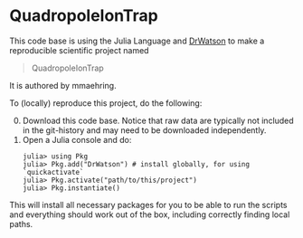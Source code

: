 # QuadropoleIonTrap

This code base is using the Julia Language and [DrWatson](https://juliadynamics.github.io/DrWatson.jl/stable/)
to make a reproducible scientific project named
> QuadropoleIonTrap

It is authored by mmaehring.

To (locally) reproduce this project, do the following:

0. Download this code base. Notice that raw data are typically not included in the
   git-history and may need to be downloaded independently.
1. Open a Julia console and do:
   ```
   julia> using Pkg
   julia> Pkg.add("DrWatson") # install globally, for using `quickactivate`
   julia> Pkg.activate("path/to/this/project")
   julia> Pkg.instantiate()
   ```

This will install all necessary packages for you to be able to run the scripts and
everything should work out of the box, including correctly finding local paths.
